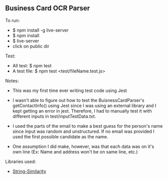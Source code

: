 ## Business Card OCR Parser

To run:
- $ npm install -g live-server
- $ npm install
- $ live-server
- click on public dir

Test:
- All test: $ npm test
- A test file: $ npm test \<test/fileName.test.js>

Notes:
- This was my first time ever writing test code using Jest

- I wasn't able to figure out how to test the BuisnessCardParser's getContactInfo() using Jest since I was using an external library and I kept getting an error in jest. Therefore, I had to manually test it with different inputs in test/inputTestData.txt.

- I used the parts of the email to make a best guess for the person's name since input was random and unstructured. If no email was provided I used the first possible candidate as the name.

- One assumption I did make, however, was that each data was on it's own line (Ex: Name and address won't be on same line, etc.)

Libraries used: 
- [String-Similarity](https://github.com/aceakash/string-similarity#for-browser-apps)